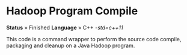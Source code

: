 # Hadoop Program Compile

**Status** » Finished
**Language** » C++ *-std=c++11*

This code is a command wrapper to perform the source code compile, packaging and cleanup on a Java Hadoop program.

